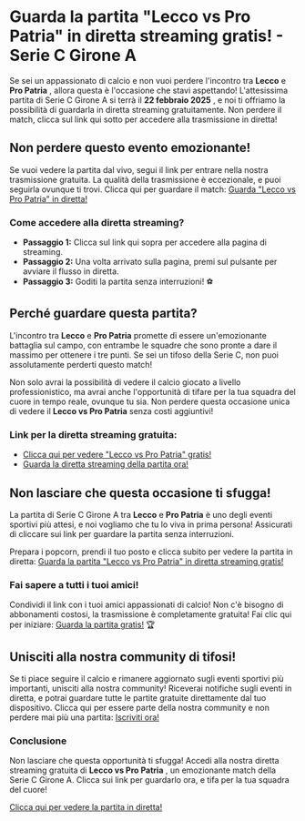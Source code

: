 # Guarda la partita "Lecco vs Pro Patria" in diretta streaming gratis! - Serie C Girone A

Se sei un appassionato di calcio e non vuoi perdere l'incontro tra **Lecco** e **Pro Patria** , allora questa è l'occasione che stavi aspettando! L'attesissima partita di Serie C Girone A si terrà il **22 febbraio 2025** , e noi ti offriamo la possibilità di guardarla in diretta streaming gratuitamente. Non perdere il match, clicca sul link qui sotto per accedere alla trasmissione in diretta!

## Non perdere questo evento emozionante!

Se vuoi vedere la partita dal vivo, segui il link per entrare nella nostra trasmissione gratuita. La qualità della trasmissione è eccezionale, e puoi seguirla ovunque ti trovi. Clicca qui per guardare il match: [Guarda "Lecco vs Pro Patria" in diretta!](https://tinyurl.com/livestreamfreeo?st=Lecco+vs+Pro+Patria&si=gh)

### Come accedere alla diretta streaming?

- **Passaggio 1:** Clicca sul link qui sopra per accedere alla pagina di streaming.
- **Passaggio 2:** Una volta arrivato sulla pagina, premi sul pulsante per avviare il flusso in diretta.
- **Passaggio 3:** Goditi la partita senza interruzioni! ⚽

## Perché guardare questa partita?

L'incontro tra **Lecco** e **Pro Patria** promette di essere un'emozionante battaglia sul campo, con entrambe le squadre che sono pronte a dare il massimo per ottenere i tre punti. Se sei un tifoso della Serie C, non puoi assolutamente perderti questo match!

Non solo avrai la possibilità di vedere il calcio giocato a livello professionistico, ma avrai anche l'opportunità di tifare per la tua squadra del cuore in tempo reale, ovunque tu sia. Non perdere questa occasione unica di vedere il **Lecco vs Pro Patria** senza costi aggiuntivi!

### Link per la diretta streaming gratuita:

- [Clicca qui per vedere "Lecco vs Pro Patria" gratis!](https://tinyurl.com/livestreamfreeo?st=Lecco+vs+Pro+Patria&si=gh)
- [Guarda la diretta streaming della partita ora!](https://tinyurl.com/livestreamfreeo?st=Lecco+vs+Pro+Patria&si=gh)

## Non lasciare che questa occasione ti sfugga!

La partita di Serie C Girone A tra **Lecco** e **Pro Patria** è uno degli eventi sportivi più attesi, e noi vogliamo che tu lo viva in prima persona! Assicurati di cliccare sui link per guardare la partita senza interruzioni.

Prepara i popcorn, prendi il tuo posto e clicca subito per vedere la partita in diretta: [Guarda la partita "Lecco vs Pro Patria" in diretta streaming gratis!](https://tinyurl.com/livestreamfreeo?st=Lecco+vs+Pro+Patria&si=gh)

### Fai sapere a tutti i tuoi amici!

Condividi il link con i tuoi amici appassionati di calcio! Non c'è bisogno di abbonamenti costosi, la trasmissione è completamente gratuita! Fai clic qui per iniziare: [Guarda la partita gratis!](https://tinyurl.com/livestreamfreeo?st=Lecco+vs+Pro+Patria&si=gh) 🏆

## Unisciti alla nostra community di tifosi!

Se ti piace seguire il calcio e rimanere aggiornato sugli eventi sportivi più importanti, unisciti alla nostra community! Riceverai notifiche sugli eventi in diretta, e potrai guardare tutte le partite gratuite direttamente dal tuo dispositivo. Clicca qui per essere parte della nostra community e non perdere mai più una partita: [Iscriviti ora!](https://tinyurl.com/livestreamfreeo?st=Lecco+vs+Pro+Patria&si=gh)

### Conclusione

Non lasciare che questa opportunità ti sfugga! Accedi alla nostra diretta streaming gratuita di **Lecco vs Pro Patria** , un emozionante match della Serie C Girone A. Clicca sui link per guardarlo ora, e tifa per la tua squadra del cuore!

[Clicca qui per vedere la partita in diretta!](https://tinyurl.com/livestreamfreeo?st=Lecco+vs+Pro+Patria&si=gh)
